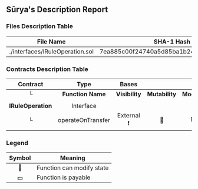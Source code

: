 ## Sūrya's Description Report

### Files Description Table


|  File Name  |  SHA-1 Hash  |
|-------------|--------------|
| ./interfaces/IRuleOperation.sol | 7ea885c00f24740a5d85ba1b2447a0bc0b8df410 |


### Contracts Description Table


|  Contract  |         Type        |       Bases      |                  |                 |
|:----------:|:-------------------:|:----------------:|:----------------:|:---------------:|
|     └      |  **Function Name**  |  **Visibility**  |  **Mutability**  |  **Modifiers**  |
||||||
| **IRuleOperation** | Interface |  |||
| └ | operateOnTransfer | External ❗️ | 🛑  |NO❗️ |


### Legend

|  Symbol  |  Meaning  |
|:--------:|-----------|
|    🛑    | Function can modify state |
|    💵    | Function is payable |
